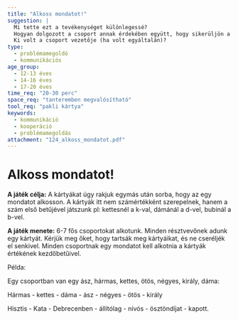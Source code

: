 ```yaml
---
title: "Alkoss mondatot!"
suggestion: | 
  Mi tette ezt a tevékenységet különlegessé?
  Hogyan dolgozott a csoport annak érdekében együtt, hogy sikerüljön a mondat megalkotása?
  Ki volt a csoport vezetője (ha volt egyáltalán)?
type:
  - problémamegoldó
  - kommunikációs
age_group:
  - 12-13 éves
  - 14-16 éves
  - 17-20 éves
time_req: "20-30 perc"
space_req: "tanteremben megvalósítható"
tool_req: "pakli kártya"
keywords: 
  - kommunikáció
  - kooperáció
  - problémamegoldás
attachment: "124_alkoss_mondatot.pdf"
---
```


# Alkoss mondatot!

**A játék célja:** A kártyákat úgy rakjuk egymás után sorba, hogy az egy mondatot alkosson. A kártyák itt nem számértékként szerepelnek, hanem a szám első betűjével játszunk pl: kettesnél a k-val, dámánál a d-vel, bubinál a b-vel.

**A játék menete:** 6-7 fős csoportokat alkotunk. Minden résztvevőnek adunk egy kártyát. Kérjük meg őket, hogy tartsák meg kártyáikat, és ne cseréljék el senkivel. Minden csoportnak egy mondatot kell alkotnia a kártyák értékének kezdőbetűivel.

Példa:

Egy csoportban van egy ász, hármas, kettes, ötös, négyes, király, dáma:

Hármas - kettes - dáma - ász - négyes - ötös - király

Hisztis - Kata - Debrecenben - állítólag - nívós - ösztöndíjat - kapott.
  
  
